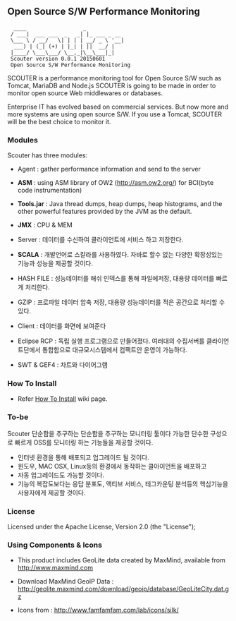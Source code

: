 ## Open Source S/W Performance Monitoring
```
  ____                  _            
 / ___|  ___ ___  _   _| |_ ___ _ __ 
 \___ \ / __/   \| | | | __/ _ \ '__|
  ___) | (_| (+) | |_| | ||  __/ |   
 |____/ \___\___/ \__,_|\__\___|_|                                      
 Scouter version 0.0.1 20150601
 Open Source S/W Performance Monitoring 
```
SCOUTER is a performance monitoring tool for Open Source S/W such as Tomcat, MariaDB and Node.js
SCOUTER is going to be made in order to monitor open source Web middlewares or databases.

Enterprise IT has evolved based on commercial services. 
But now more and more systems are using open source S/W. 
If you use a Tomcat, SCOUTER will be the best choice to monitor it.

### Modules
Scouter has three modules:

- Agent : gather performance information and send  to the server
 - **ASM** :  using ASM library of OW2  (http://asm.ow2.org/) for BCI(byte code instrumentation)
 - **Tools.jar** : Java thread dumps, heap dumps, heap histograms, and the other powerful features provided by the JVM as the default.
 - **JMX** :  CPU & MEM 

- Server :  데이터를 수신하여 클라이언트에 서비스 하고 저장한다.
 - **SCALA** : 개발언어로 스칼라를 사용하였다. 자바로 할수 없는 다양한 확장성있는 기능과 성능을 제공할 것이다.
 - HASH FILE : 성능데이터를 해쉬 인덱스를 통해 파일에저장, 대용량 데이터를 빠르게 처리한다. 
 - GZIP : 프로파일 데이터 압축 저장, 대용량 성능데이터를 적은 공간으로 처리할 수 있다.

- Client : 데이터를 화면에 보여준다
 - Eclipse RCP : 독립 실행 프로그램으로 만들어졌다. 여러대의 수집서버를 클라이언트단에서 통합함으로 대규모시스템에서 컴팩트안 운영이 가능하다.
 - SWT & GEF4 : 차트와 다이어그램

### How To Install
 - Refer [How To Install](../../wiki/How-To-Install) wiki page.

### To-be
Scouter 단순함을 추구하는 단순함을 추구하는 모니터링 툴이다 가능한 단수한 구성으로 빠르게 OSS를 모니터링 하는 기능들을 제공할 것이다.
- 인터넷 환경을 통해 배포되고 업그레이드 될 것이다.
- 윈도우, MAC OSX, Linux등의 환경에서 동작하는 클아이언트을 배포하고 
- 자동 업그레이드도 가능할 것이다.
- 기능의 복잡도보다는 응답 분포도, 액티브 서비스, 테그카운팅 분석등의 핵심기능을  사용자에게 제공할 것이다.

### License
Licensed under the Apache License, Version 2.0 (the "License");

### Using Components & Icons
- This product includes GeoLite data created by MaxMind, available from
http://www.maxmind.com

- Download MaxMind GeoIP Data :  http://geolite.maxmind.com/download/geoip/database/GeoLiteCity.dat.gz

- Icons from : 
http://www.famfamfam.com/lab/icons/silk/
